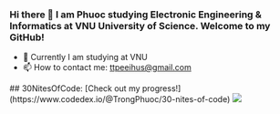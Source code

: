 ### Hi there 👋  I am Phuoc studying Electronic Engineering & Informatics at VNU University of Science. Welcome to my GitHub!
- 🌱 Currently I am studying at VNU
- 📫 How to contact me: ttpeeihus@gmail.com
<!--<img src="https://octodex.github.com/images/megacat-2.png" height="250" width="250"/>--!>
## 30NitesOfCode:
  [Check out my progress!](https://www.codedex.io/@TrongPhuoc/30-nites-of-code)  
  <img src="https://www.codedex.io/api/petStatus?user=TrongPhuoc">

